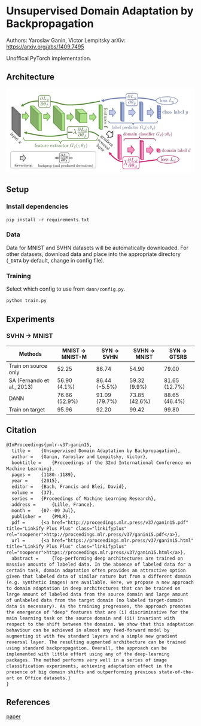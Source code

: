 # Unsupervised Domain Adaptation by Backpropagation
Authors: Yaroslav Ganin, Victor Lempitsky
arXiv: https://arxiv.org/abs/1409.7495

Unoffical PyTorch implementation.

## Architecture
<p align="center">
  <img src="images/architecture.png" width="800"/>
</p>

## Setup
### Install dependencies
```shell
pip install -r requirements.txt
```
### Data
Data for MNIST and SVHN datasets will be automatically downloaded.
For other datasets, download data and place into the appropriate directory (`_DATA` by default, change in config file).

### Training
Select which config to use from `dann/config.py`.
```
python train.py
```

## Experiments
### SVHN -> MNIST

| Methods                    | MNIST -> MNIST-M | SYN -> SVHN   | SVHN -> MNIST | SYN -> GTSRB  |
| ---                        | ---              | ---           | ---           | ---           |
| Train on source only       | 52.25            | 86.74         | 54.90         | 79.00         |
| SA (Fernando et al., 2013) | 56.90 (4.1%)     | 86.44 (−5.5%) | 59.32 (9.9%)  | 81.65 (12.7%) |
| DANN                       | 76.66 (52.9%)    | 91.09 (79.7%) | 73.85 (42.6%) | 88.65 (46.4%) |
| Train on target            | 95.96            | 92.20         | 99.42         | 99.80         |

## Citation
```
@InProceedings{pmlr-v37-ganin15,
  title = 	 {Unsupervised Domain Adaptation by Backpropagation},
  author = 	 {Ganin, Yaroslav and Lempitsky, Victor},
  booktitle = 	 {Proceedings of the 32nd International Conference on Machine Learning},
  pages = 	 {1180--1189},
  year = 	 {2015},
  editor = 	 {Bach, Francis and Blei, David},
  volume = 	 {37},
  series = 	 {Proceedings of Machine Learning Research},
  address = 	 {Lille, France},
  month = 	 {07--09 Jul},
  publisher =    {PMLR},
  pdf = 	 {<a href="http://proceedings.mlr.press/v37/ganin15.pdf" title="Linkify Plus Plus" class="linkifyplus" rel="noopener">http://proceedings.mlr.press/v37/ganin15.pdf</a>},
  url = 	 {<a href="https://proceedings.mlr.press/v37/ganin15.html" title="Linkify Plus Plus" class="linkifyplus" rel="noopener">https://proceedings.mlr.press/v37/ganin15.html</a>},
  abstract = 	 {Top-performing deep architectures are trained on massive amounts of labeled data. In the absence of labeled data for a certain task, domain adaptation often provides an attractive option given that labeled data of similar nature but from a different domain (e.g. synthetic images) are available. Here, we propose a new approach to domain adaptation in deep architectures that can be trained on large amount of labeled data from the source domain and large amount of unlabeled data from the target domain (no labeled target-domain data is necessary). As the training progresses, the approach promotes the emergence of "deep" features that are (i) discriminative for the main learning task on the source domain and (ii) invariant with respect to the shift between the domains. We show that this adaptation behaviour can be achieved in almost any feed-forward model by augmenting it with few standard layers and a simple new gradient reversal layer. The resulting augmented architecture can be trained using standard backpropagation. Overall, the approach can be implemented with little effort using any of the deep-learning packages. The method performs very well in a series of image classification experiments, achieving adaptation effect in the presence of big domain shifts and outperforming previous state-of-the-art on Office datasets.}
}
```

## References
[paper](https://arxiv.org/abs/1409.7495)
